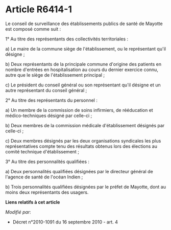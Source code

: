 # Article R6414-1

Le conseil de surveillance des établissements publics de santé de Mayotte est composé comme suit :

1° Au titre des représentants des collectivités territoriales :

a) Le maire de la commune siège de l'établissement, ou le représentant qu'il désigne ;

b) Deux représentants de la principale commune d'origine des patients en nombre d'entrées en hospitalisation au cours du
dernier exercice connu, autre que le siège de l'établissement principal ;

c) Le président du conseil général ou son représentant qu'il désigne et un autre représentant du conseil général ;

2° Au titre des représentants du personnel :

a) Un membre de la commission de soins infirmiers, de rééducation et médico-techniques désigné par celle-ci ;

b) Deux membres de la commission médicale d'établissement désignés par celle-ci ;

c) Deux membres désignés par les deux organisations syndicales les plus représentatives compte tenu des résultats obtenus
lors des élections au comité technique d'établissement ;

3° Au titre des personnalités qualifiées :

a) Deux personnalités qualifiées désignées par le directeur général de l'agence de santé de l'océan Indien ;

b) Trois personnalités qualifiées désignées par le préfet de Mayotte, dont au moins deux représentants des usagers.

**Liens relatifs à cet article**

_Modifié par_:

  - Décret n°2010-1091 du 16 septembre 2010 - art. 4
